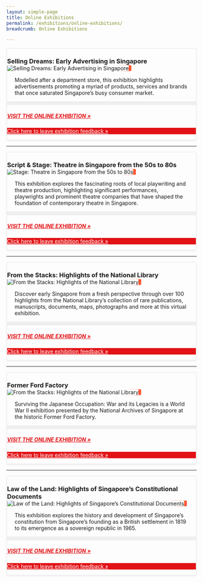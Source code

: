 ```yaml
---
layout: simple-page
title: Online Exhibitions
permalink: /exhibitions/online-exhibitions/
breadcrumb: Online Exhibitions

---
```


<section class="sgds-section__online">
    
<!-- SEAD -->
    
<div class="sgds-container__exh__card padding" style="border: 2px solid #efefef; box-shadow: 0px 2px 3px #efefef; border-radius: 5px; margin-bottom: 15px;">
    <div class="row">
        <div class="col padding--bottom--xs">
            <h3 style="margin-bottom: 0px;"><strong>Selling Dreams: Early Advertising in Singapore</strong></h3>
        </div>
    </div>
    <div class="row">
        <div class="col">
            <img src="/images/event-images/sellingdreams/selling-dreams-thumbnail_2.jpg" alt="Selling Dreams: Early Advertising in Singapore" style="border-radius: 10%; box-shadow: 7px 0 #FF5733;">
        </div>
        <div class="col is-two-thirds">
            <div class="row">
                 <p style="padding: 0 20px;">Modelled after a department store, this exhibition highlights advertisements promoting a myriad of products, services and brands that once saturated Singapore’s busy consumer market.
                </p>
            </div>
            <div class="sgds-container__exh__break padding">
                <div class="row">
                    <div class="col is-2-tablet is-2-mobile" style="padding: 5px 0; background-color: #efefef;">
                    </div>
                </div>
            </div>
             <div class="sgds-container__exh__description">
                <div class="row">
                    <div class="col">
                        <h5><a href="http://www.nlb.gov.sg/exhibitions/sellingdreams/" target="_blank" style="color:#E21216;">VISIT THE ONLINE EXHIBITION &#187;</a></h5>
                    </div>
                </div>
            </div>
        </div>
    </div>
        <div class="sgds-container__exh__feedback">
        <div class="row">
            <div class="col is-full" style="background-color: #E21216;">
                <p><a href="https://efm.jusfeedback.com/Community/se/705E3ED976142197" target="_blank" style="color:#fff;">Click here to leave exhibition feedback &#187;</a></p>
            </div>
        </div>
    </div>
</div>

<hr class="margin--top">

<!-- S&S -->

<div class="sgds-container__exh__card padding" style="border: 2px solid #efefef; box-shadow: 0px 2px 3px #efefef; border-radius: 5px; margin-bottom: 15px;">
    <div class="row">
        <div class="col padding--bottom--xs">
            <h3 style="margin-bottom: 0px;"><strong>Script 	&#38; Stage: Theatre in Singapore from the 50s to 80s</strong></h3>
        </div>
    </div>
    <div class="row">
        <div class="col">
            <img src="/images/event-images/script-and-stage/script-and-stage-thumbnail-2.jpg" alt="Stage: Theatre in Singapore from the 50s to 80s" style="border-radius: 10%; box-shadow: 7px 0 #FF5733;">
        </div>
        <div class="col is-two-thirds">
            <div class="row">
                 <p style="padding: 0 20px;">This exhibition explores the fascinating roots of local playwriting and theatre production, highlighting significant performances, playwrights and prominent theatre companies that have shaped the foundation of contemporary theatre in Singapore.
                </p>
            </div>
            <div class="sgds-container__exh__break padding">
                <div class="row">
                    <div class="col is-2-tablet is-2-mobile" style="padding: 5px 0; background-color: #efefef;">
                    </div>
                </div>
            </div>
             <div class="sgds-container__exh__description">
                <div class="row">
                    <div class="col">
                        <h5><a href="http://www.nlb.gov.sg/exhibitions/virtual/scriptandstage/virtualtour/Script%20and%20Stage.html" target="_blank" style="color:#E21216;">VISIT THE ONLINE EXHIBITION &#187;</a></h5>
                    </div>
                </div>
            </div>
        </div>
    </div>
        <div class="sgds-container__exh__feedback">
        <div class="row">
            <div class="col is-full" style="background-color: #E21216;">
                <p><a href="https://efm.jusfeedback.com/Community/se/705E3ED976142197" target="_blank" style="color:#fff;">Click here to leave exhibition feedback &#187;</a></p>
            </div>
        </div>
    </div>
</div>

<hr class="margin--top">

<!-- FTS -->

<div class="sgds-container__exh__card padding" style="border: 2px solid #efefef; box-shadow: 0px 2px 3px #efefef; border-radius: 5px; margin-bottom: 15px;">
    <div class="row">
        <div class="col padding--bottom--xs">
            <h3 style="margin-bottom: 0px;"><strong>From the Stacks: Highlights of the National Library</strong></h3>
        </div>
    </div>
    <div class="row">
        <div class="col">
            <img src="/images/event-images/from-the-stacks/from-the-stacks-thumbnail.jpg" alt="From the Stacks: Highlights of the National Library" style="border-radius: 10%; box-shadow: 7px 0 #FF5733;">
        </div>
        <div class="col is-two-thirds">
            <div class="row">
                 <p style="padding: 0 20px;">Discover early Singapore from a fresh perspective through over 100 highlights from the National Library’s collection of rare publications, manuscripts, documents, maps, photographs and more at this virtual exhibition.
                </p>
            </div>
            <div class="sgds-container__exh__break padding">
                <div class="row">
                    <div class="col is-2-tablet is-2-mobile" style="padding: 5px 0; background-color: #efefef;">
                    </div>
                </div>
            </div>
             <div class="sgds-container__exh__description">
                <div class="row">
                    <div class="col">
                        <h5><a href="http://www.nlb.gov.sg/exhibitions/virtual/fromthestacks/web-hires/index.html" target="_blank" style="color:#E21216;">VISIT THE ONLINE EXHIBITION &#187;</a></h5>
                    </div>
                </div>
            </div>
        </div>
    </div>
        <div class="sgds-container__exh__feedback">
        <div class="row">
            <div class="col is-full" style="background-color: #E21216;">
                <p><a href="https://efm.jusfeedback.com/Community/se/705E3ED976142197" target="_blank" style="color:#fff;">Click here to leave exhibition feedback &#187;</a></p>
            </div>
        </div>
    </div>
</div>

<hr class="margin--top">

<!-- FFF -->

<div class="sgds-container__exh__card padding" style="border: 2px solid #efefef; box-shadow: 0px 2px 3px #efefef; border-radius: 5px; margin-bottom: 15px;">
    <div class="row">
        <div class="col padding--bottom--xs">
            <h3 style="margin-bottom: 0px;"><strong>Former Ford Factory</strong></h3>
        </div>
    </div>
    <div class="row">
        <div class="col">
            <img src="/images/event-images/formerfordfactory/former-ford-factory-thumbnail.jpg" alt="From the Stacks: Highlights of the National Library" style="border-radius: 10%; box-shadow: 7px 0 #FF5733;">
        </div>
        <div class="col is-two-thirds">
            <div class="row">
                 <p style="padding: 0 20px;">Surviving the Japanese Occupation: War and its Legacies is a World War II exhibition presented by the National Archives of Singapore at the historic Former Ford Factory.
                </p>
            </div>
            <div class="sgds-container__exh__break padding">
                <div class="row">
                    <div class="col is-2-tablet is-2-mobile" style="padding: 5px 0; background-color: #efefef;">
                    </div>
                </div>
            </div>
             <div class="sgds-container__exh__description">
                <div class="row">
                    <div class="col">
                        <h5><a href="http://www.nlb.gov.sg/exhibitions/virtual/fff360/FFF360.html" target="_blank" style="color:#E21216;">VISIT THE ONLINE EXHIBITION &#187;</a></h5>
                    </div>
                </div>
            </div>
        </div>
    </div>
        <div class="sgds-container__exh__feedback">
        <div class="row">
            <div class="col is-full" style="background-color: #E21216;">
                <p><a href="https://efm.jusfeedback.com/Community/se/705E3ED976142197" target="_blank" style="color:#fff;">Click here to leave exhibition feedback &#187;</a></p>
            </div>
        </div>
    </div>
</div>

<hr class="margin--top">

<!-- LOTL -->

<div class="sgds-container__exh__card padding" style="border: 2px solid #efefef; box-shadow: 0px 2px 3px #efefef; border-radius: 5px; margin-bottom: 15px;">
    <div class="row">
        <div class="col padding--bottom--xs">
            <h3 style="margin-bottom: 0px;"><strong>Law of the Land: Highlights of Singapore’s Constitutional Documents</strong></h3>
        </div>
    </div>
    <div class="row">
        <div class="col">
            <img src="/images/event-images/lawoftheland/law-of-the-land-thumbnail.jpg" alt="Law of the Land: Highlights of Singapore’s Constitutional Documents" style="border-radius: 10%; box-shadow: 7px 0 #FF5733;">
        </div>
        <div class="col is-two-thirds">
            <div class="row">
                 <p style="padding: 0 20px;">This exhibition explores the history and development of Singapore’s constitution from Singapore’s founding as a British settlement in 1819 to its emergence as a sovereign republic in 1965.
                </p>
            </div>
            <div class="sgds-container__exh__break padding">
                <div class="row">
                    <div class="col is-2-tablet is-2-mobile" style="padding: 5px 0; background-color: #efefef;">
                    </div>
                </div>
            </div>
             <div class="sgds-container__exh__description">
                <div class="row">
                    <div class="col">
                        <h5><a href="http://www.nlb.gov.sg/exhibitions/virtual/lotl360/LOTL360.html" target="_blank" style="color:#E21216;">VISIT THE ONLINE EXHIBITION &#187;</a></h5>
                    </div>
                </div>
            </div>
        </div>
    </div>
        <div class="sgds-container__exh__feedback">
        <div class="row">
            <div class="col is-full" style="background-color: #E21216;">
                <p><a href="https://efm.jusfeedback.com/Community/se/705E3ED976142197" target="_blank" style="color:#fff;">Click here to leave exhibition feedback &#187;</a></p>
            </div>
        </div>
    </div>
</div>

</section>